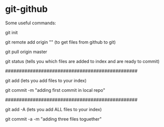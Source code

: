 # git-github
Some useful commands:

git init

git remote add origin "" (to get files from github to git)

git pull origin master

git status (tells you which files are added to index and are ready to commit)

################################################

git add <your file> (lets you add files to your index)

git commit -m "adding first commit in local repo"

################################################

git add -A (lets you add ALL files to your index)

git commit -a -m "adding three files toguether"



